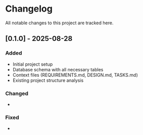 # Changelog

All notable changes to this project are tracked here.

## [0.1.0] - 2025-08-28
### Added
- Initial project setup
- Database schema with all necessary tables
- Context files (REQUIREMENTS.md, DESIGN.md, TASKS.md)
- Existing project structure analysis

### Changed
-

### Fixed
-